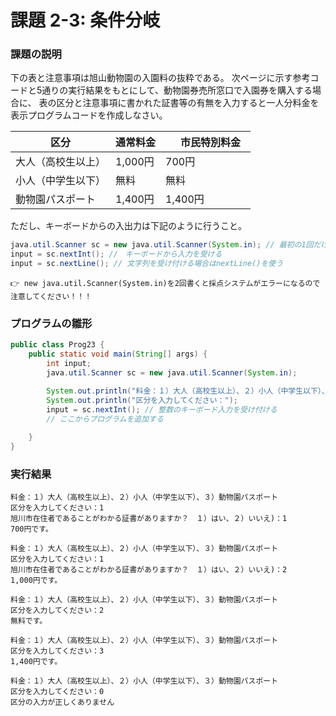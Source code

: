 # 課題 2-3: 条件分岐

### 課題の説明
下の表と注意事項は旭山動物園の入園料の抜粋である。
次ページに示す参考コードと5通りの実行結果をもとにして、動物園券売所窓口で入園券を購入する場合に、
表の区分と注意事項に書かれた証書等の有無を入力すると一人分料金を表示プログラムコードを作成しなさい。

| 区分         | 通常料金   | 　市民特別料金　 |
|------------|--------|----------|
| 大人（高校生以上）  | 1,000円 | 700円     |
| 小人（中学生以下）  | 無料     | 無料       |
| 動物園パスポート | 1,400円 | 1,400円   |

ただし、キーボードからの入出力は下記のように行うこと。
```java
java.util.Scanner sc = new java.util.Scanner(System.in); // 最初の1回だけ書く
input = sc.nextInt(); //　キーボードから入力を受ける
input = sc.nextLine(); // 文字列を受け付ける場合はnextLine()を使う
```
```👉 new java.util.Scanner(System.in)を2回書くと採点システムがエラーになるので注意してください！！！ ```

### プログラムの雛形
```java
public class Prog23 { 
    public static void main(String[] args) {
        int input;
        java.util.Scanner sc = new java.util.Scanner(System.in);

        System.out.println("料金：１）大人（高校生以上）、２）小人（中学生以下）、３）動物園パスポート");
        System.out.println("区分を入力してください：");
        input = sc.nextInt(); // 整数のキーボード入力を受け付ける
        // ここからプログラムを追加する
	    
    }
}
```

### 実行結果
```
料金：１）大人（高校生以上）、２）小人（中学生以下）、３）動物園パスポート
区分を入力してください：1
旭川市在住者であることがわかる証書がありますか？　１）はい、２）いいえ)：1
700円です。
```
```
料金：１）大人（高校生以上）、２）小人（中学生以下）、３）動物園パスポート
区分を入力してください：1
旭川市在住者であることがわかる証書がありますか？　１）はい、２）いいえ)：2
1,000円です。
```
```
料金：１）大人（高校生以上）、２）小人（中学生以下）、３）動物園パスポート
区分を入力してください：2
無料です。
```
```
料金：１）大人（高校生以上）、２）小人（中学生以下）、３）動物園パスポート
区分を入力してください：3
1,400円です。
```
```
料金：１）大人（高校生以上）、２）小人（中学生以下）、３）動物園パスポート
区分を入力してください：0
区分の入力が正しくありません
```
